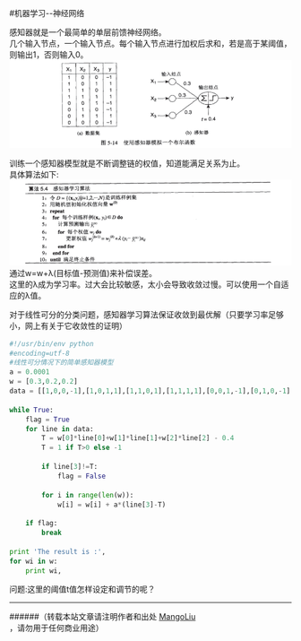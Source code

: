 ﻿#机器学习--神经网络

感知器就是一个最简单的单层前馈神经网络。<br>
几个输入节点，一个输入节点。每个输入节点进行加权后求和，若是高于某阈值，则输出1，否则输入0。<br>
![感知器](/images/jiqixuexi/ML_ANN1.png)<br>

训练一个感知器模型就是不断调整链的权值，知道能满足关系为止。<br>
具体算法如下:<br>
![感知器算法](/images/jiqixuexi/ML_ANN2.png)<br>
通过w=w+λ(目标值-预测值)来补偿误差。<br>
这里的λ成为学习率。过大会比较敏感，太小会导致收敛过慢。可以使用一个自适应的λ值。<br>

对于线性可分的分类问题，感知器学习算法保证收敛到最优解（只要学习率足够小，网上有关于它收敛性的证明）<br>
```python
#!/usr/bin/env python
#encoding=utf-8
#线性可分情况下的简单感知器模型
a = 0.0001
w = [0.3,0.2,0.2]
data = [[1,0,0,-1],[1,0,1,1],[1,1,0,1],[1,1,1,1],[0,0,1,-1],[0,1,0,-1],[0,1,1,1],[0,0,0,-1]]

while True:
    flag = True
    for line in data:
        T = w[0]*line[0]+w[1]*line[1]+w[2]*line[2] - 0.4
        T = 1 if T>0 else -1

        if line[3]!=T:
            flag = False
       
        for i in range(len(w)):
            w[i] = w[i] + a*(line[3]-T)

    if flag:
        break

print 'The result is :',
for wi in w:
    print wi,     
```
问题:这里的阈值t值怎样设定和调节的呢？<br>


--------------------------------
######（转载本站文章请注明作者和出处 <a href="https://github.com/MangoLiu">MangoLiu</a> ，请勿用于任何商业用途）

